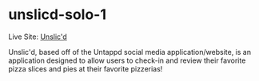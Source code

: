 # unslicd-solo-1

Live Site: [Unslic'd](https://unslicd.herokuapp.com/)

Unslic'd, based off of the Untappd social media application/website, is an application designed to allow users to check-in and review their favorite pizza slices and pies at their favorite pizzerias!

